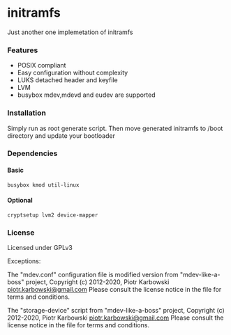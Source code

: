 # initramfs
Just another one implemetation of initramfs

### Features
- POSIX compliant
- Easy configuration without complexity
- LUKS detached header and keyfile
- LVM
- busybox mdev,mdevd and eudev are supported

### Installation
Simply run as root generate script. Then move generated initramfs to /boot directory and update your bootloader

### Dependencies
#### Basic
`busybox kmod util-linux`
#### Optional
`cryptsetup lvm2 device-mapper`

### License
Licensed under GPLv3

Exceptions:

The "mdev.conf" configuration file is modified version from "mdev-like-a-boss" project, Copyright (c) 2012-2020, Piotr Karbowski <piotr.karbowski@gmail.com>
Please consult the license notice in the file for terms and conditions.

The "storage-device" script from "mdev-like-a-boss" project, Copyright (c) 2012-2020, Piotr Karbowski <piotr.karbowski@gmail.com>
Please consult the license notice in the file for terms and conditions.
